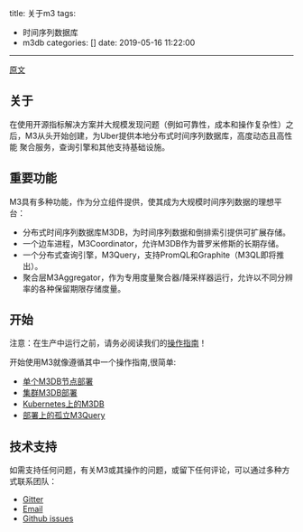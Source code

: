 title: 关于m3
tags:
  - 时间序列数据库
  - m3db
categories: []
date: 2019-05-16 11:22:00
---
[原文](https://m3db.github.io/m3/)
## 关于

在使用开源指标解决方案并大规模发现问题（例如可靠性，成本和操作复杂性）之后，M3从头开始创建，为Uber提供本地分布式时间序列数据库，高度动态且高性能 聚合服务，查询引擎和其他支持基础设施。

## 重要功能

M3具有多种功能，作为分立组件提供，使其成为大规模时间序列数据的理想平台：

* 分布式时间序列数据库M3DB，为时间序列数据和倒排索引提供可扩展存储。
* 一个边车进程，M3Coordinator，允许M3DB作为普罗米修斯的长期存储。
* 一个分布式查询引擎，M3Query，支持PromQL和Graphite（M3QL即将推出）。
* 聚合层M3Aggregator，作为专用度量聚合器/降采样器运行，允许以不同分辨率的各种保留期限存储度量。

## 开始
注意：在生产中运行之前，请务必阅读我们的[操作指南](https://m3db.github.io/m3/operational_guide/index.md)！

开始使用M3就像遵循其中一个操作指南,很简单:
* [单个M3DB节点部署](https://m3db.github.io/m3/how_to/single_node/)
* [集群M3DB部署](https://m3db.github.io/m3/how_to/cluster_hard_way/)
* [Kubernetes上的M3DB](https://m3db.github.io/m3/how_to/kubernetes/)
* [部署上的孤立M3Query](https://m3db.github.io/m3/how_to/query/)

## 技术支持
如需支持任何问题，有关M3或其操作的问题，或留下任何评论，可以通过多种方式联系团队：
* [Gitter](https://gitter.im/m3db/Lobby)
* [Email](https://groups.google.com/forum/#!forum/m3db)
* [Github issues](https://github.com/m3db/m3/issues)
